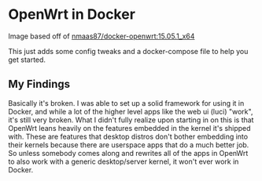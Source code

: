 OpenWrt in Docker
==================

Image based off of [nmaas87/docker-openwrt:15.05.1_x64](https://github.com/nmaas87/docker-openwrt)

This just adds some config tweaks and a docker-compose file to help you get
started.


My Findings
-------------
Basically it's broken. I was able to set up a solid framework for using it in Docker, and
while a lot of the higher level apps like the web ui (luci) "work", it's still
very broken. What I didn't fully realize upon starting in on this is that
OpenWrt leans heavily on the features embedded in the kernel it's shipped with.
These are features that desktop distros don't bother embedding into their
kernels because there are userspace apps that do a much better job. So unless
somebody comes along and rewrites all of the apps in OpenWrt to also work
with a generic desktop/server kernel, it won't ever work in Docker.
